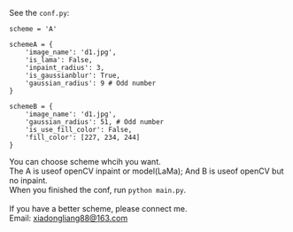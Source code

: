 See the `conf.py`:
```
scheme = 'A'

schemeA = {
    'image_name': 'd1.jpg',
    'is_lama': False,
    'inpaint_radius': 3,
    'is_gaussianblur': True,
    'gaussian_radius': 9 # Odd number
}

schemeB = {
    'image_name': 'd1.jpg',
    'gaussian_radius': 51, # Odd number
    'is_use_fill_color': False,
    'fill_color': [227, 234, 244]
}
```
You can choose scheme whcih you want.<br>
The A is useof openCV inpaint or model(LaMa); And B is useof openCV but no inpaint.<br>
When you finished the conf, run `python main.py`.<br>
<br>
If you have a better scheme, please connect me.<br>
Email:  xiadongliang88@163.com<br>
